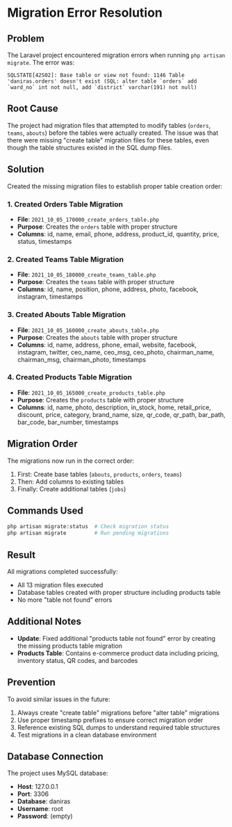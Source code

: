 # Migration Error Resolution

## Problem

The Laravel project encountered migration errors when running `php artisan migrate`. The error was:

```
SQLSTATE[42S02]: Base table or view not found: 1146 Table 'daniras.orders' doesn't exist (SQL: alter table `orders` add `ward_no` int not null, add `district` varchar(191) not null)
```

## Root Cause

The project had migration files that attempted to modify tables (`orders`, `teams`, `abouts`) before the tables were actually created. The issue was that there were missing "create table" migration files for these tables, even though the table structures existed in the SQL dump files.

## Solution

Created the missing migration files to establish proper table creation order:

### 1. Created Orders Table Migration

-   **File**: `2021_10_05_170000_create_orders_table.php`
-   **Purpose**: Creates the `orders` table with proper structure
-   **Columns**: id, name, email, phone, address, product_id, quantity, price, status, timestamps

### 2. Created Teams Table Migration

-   **File**: `2021_10_05_180000_create_teams_table.php`
-   **Purpose**: Creates the `teams` table with proper structure
-   **Columns**: id, name, position, phone, address, photo, facebook, instagram, timestamps

### 3. Created Abouts Table Migration

-   **File**: `2021_10_05_160000_create_abouts_table.php`
-   **Purpose**: Creates the `abouts` table with proper structure
-   **Columns**: id, name, address, phone, email, website, facebook, instagram, twitter, ceo_name, ceo_msg, ceo_photo, chairman_name, chairman_msg, chairman_photo, timestamps

### 4. Created Products Table Migration

-   **File**: `2021_10_05_165000_create_products_table.php`
-   **Purpose**: Creates the `products` table with proper structure
-   **Columns**: id, name, photo, description, in_stock, home, retail_price, discount, price, category, brand_name, size, qr_code, qr_path, bar_path, bar_code, bar_number, timestamps

## Migration Order

The migrations now run in the correct order:

1. First: Create base tables (`abouts`, `products`, `orders`, `teams`)
2. Then: Add columns to existing tables
3. Finally: Create additional tables (`jobs`)

## Commands Used

```bash
php artisan migrate:status  # Check migration status
php artisan migrate         # Run pending migrations
```

## Result

All migrations completed successfully:

-   All 13 migration files executed
-   Database tables created with proper structure including products table
-   No more "table not found" errors

## Additional Notes

-   **Update**: Fixed additional "products table not found" error by creating the missing products table migration
-   **Products Table**: Contains e-commerce product data including pricing, inventory status, QR codes, and barcodes

## Prevention

To avoid similar issues in the future:

1. Always create "create table" migrations before "alter table" migrations
2. Use proper timestamp prefixes to ensure correct migration order
3. Reference existing SQL dumps to understand required table structures
4. Test migrations in a clean database environment

## Database Connection

The project uses MySQL database:

-   **Host**: 127.0.0.1
-   **Port**: 3306
-   **Database**: daniras
-   **Username**: root
-   **Password**: (empty)
